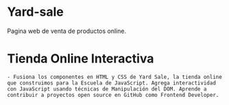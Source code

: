 # Yard-sale
Pagina web de venta de productos online.

# Tienda Online Interactiva
    - Fusiona los componentes en HTML y CSS de Yard Sale, la tienda online que construimos para la Escuela de JavaScript. Agrega interactividad con JavaScript usando técnicas de Manipulación del DOM. Aprende a contribuir a proyectos open source en GitHub como Frontend Developer.
